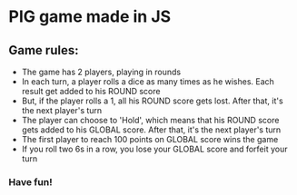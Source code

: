 # PIG game made in JS

## Game rules:

- The game has 2 players, playing in rounds
- In each turn, a player rolls a dice as many times as he wishes. Each result get added to his ROUND score
- But, if the player rolls a 1, all his ROUND score gets lost. After that, it's the next player's turn
- The player can choose to 'Hold', which means that his ROUND score gets added to his GLOBAL score. After that, it's the next player's turn
- The first player to reach 100 points on GLOBAL score wins the game
- If you roll two 6s in a row, you lose your GLOBAL score and forfeit your turn

### Have fun!
